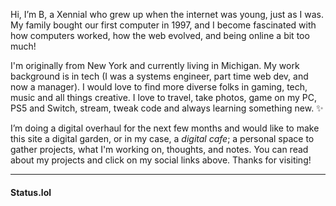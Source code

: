 Hi, I’m B, a Xennial who grew up when the internet was young, just as I was. My family bought our first computer in 1997, and I become fascinated with how computers worked, how the web evolved, and being online a bit too much!

I'm originally from New York and currently living in Michigan.  My work background is in tech (I was a systems engineer, part time web dev, and now a manager). I would love to find more diverse folks in gaming, tech, music and all things creative. I love to travel, take photos, game on my PC, PS5 and Switch, stream, tweak code and always learning something new. ✨

I’m doing a digital overhaul for the next few months and would like to make this site a digital garden, or in my case, a _digital cafe_; a personal space to gather projects, what I'm working on, thoughts, and notes. You can read about my projects and click on my social links above. Thanks for visiting!
<hr>

#### <i class="omg-icon omg-prami"></i> Status.lol
<small>
<script src="https://status.lol/binarydigit.js?time&link&no-emoji"></script>
</small>
